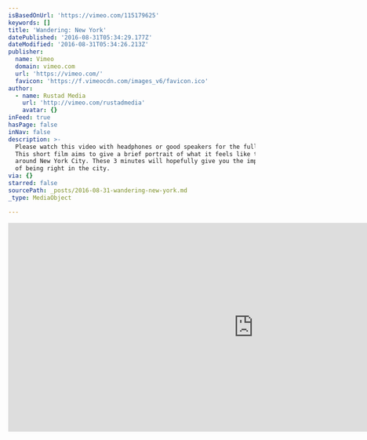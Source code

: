 ```yaml
---
isBasedOnUrl: 'https://vimeo.com/115179625'
keywords: []
title: 'Wandering: New York'
datePublished: '2016-08-31T05:34:29.177Z'
dateModified: '2016-08-31T05:34:26.213Z'
publisher:
  name: Vimeo
  domain: vimeo.com
  url: 'https://vimeo.com/'
  favicon: 'https://f.vimeocdn.com/images_v6/favicon.ico'
author:
  - name: Rustad Media
    url: 'http://vimeo.com/rustadmedia'
    avatar: {}
inFeed: true
hasPage: false
inNav: false
description: >-
  Please watch this video with headphones or good speakers for the full effect!
  This short film aims to give a brief portrait of what it feels like to wander
  around New York City. These 3 minutes will hopefully give you the impression
  of being right in the city.
via: {}
starred: false
sourcePath: _posts/2016-08-31-wandering-new-york.md
_type: MediaObject

---
```

<iframe src="https://cdn.embedly.com/widgets/media.html?src=https%3A%2F%2Fplayer.vimeo.com%2Fvideo%2F115179625&amp;url=https%3A%2F%2Fvimeo.com%2F115179625&amp;image=http%3A%2F%2Fi.vimeocdn.com%2Fvideo%2F501125432_1280.jpg&amp;key=b7d04c9b404c499eba89ee7072e1c4f7&amp;type=text%2Fhtml&amp;schema=vimeo" width="1000" height="426" scrolling="no" frameborder="0" allowfullscreen="allowfullscreen" style=""></iframe>